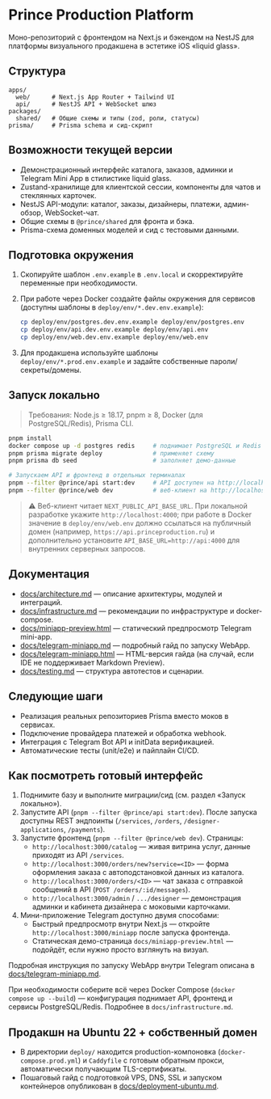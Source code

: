 # Prince Production Platform

Моно-репозиторий с фронтендом на Next.js и бэкендом на NestJS для платформы визуального продакшена в эстетике iOS «liquid glass».

## Структура

```
apps/
  web/      # Next.js App Router + Tailwind UI
  api/      # NestJS API + WebSocket шлюз
packages/
  shared/   # Общие схемы и типы (zod, роли, статусы)
prisma/     # Prisma schema и сид-скрипт
```

## Возможности текущей версии

- Демонстрационный интерфейс каталога, заказов, админки и Telegram Mini App в стилистике liquid glass.
- Zustand-хранилище для клиентской сессии, компоненты для чатов и стеклянных карточек.
- NestJS API-модули: каталог, заказы, дизайнеры, платежи, админ-обзор, WebSocket-чат.
- Общие схемы в `@prince/shared` для фронта и бэка.
- Prisma-схема доменных моделей и сид с тестовыми данными.

## Подготовка окружения

1. Скопируйте шаблон `.env.example` в `.env.local` и скорректируйте переменные при необходимости.
2. При работе через Docker создайте файлы окружения для сервисов (доступны шаблоны в `deploy/env/*.dev.env.example`):

   ```bash
   cp deploy/env/postgres.dev.env.example deploy/env/postgres.env
   cp deploy/env/api.dev.env.example deploy/env/api.env
   cp deploy/env/web.dev.env.example deploy/env/web.env
   ```

3. Для продакшена используйте шаблоны `deploy/env/*.prod.env.example` и задайте собственные пароли/секреты/домены.

## Запуск локально

> Требования: Node.js ≥ 18.17, pnpm ≥ 8, Docker (для PostgreSQL/Redis), Prisma CLI.

```bash
pnpm install
docker compose up -d postgres redis     # поднимает PostgreSQL и Redis по умолчанию
pnpm prisma migrate deploy              # применяет схему
pnpm prisma db seed                     # заполняет демо-данные

# Запускаем API и фронтенд в отдельных терминалах
pnpm --filter @prince/api start:dev     # API доступен на http://localhost:4000
pnpm --filter @prince/web dev           # веб-клиент на http://localhost:3000
```

> ⚠️ Веб-клиент читает `NEXT_PUBLIC_API_BASE_URL`. При локальной разработке укажите `http://localhost:4000`; при работе в Docker значение в `deploy/env/web.env` должно ссылаться на публичный домен (например, `https://api.princeproduction.ru`) и дополнительно установите `API_BASE_URL=http://api:4000` для внутренних серверных запросов.

## Документация

- [docs/architecture.md](docs/architecture.md) — описание архитектуры, модулей и интеграций.
- [docs/infrastructure.md](docs/infrastructure.md) — рекомендации по инфраструктуре и docker-compose.
- [docs/miniapp-preview.html](docs/miniapp-preview.html) — статический предпросмотр Telegram mini-app.
- [docs/telegram-miniapp.md](docs/telegram-miniapp.md) — подробный гайд по запуску WebApp.
- [docs/telegram-miniapp.html](docs/telegram-miniapp.html) — HTML-версия гайда (на случай, если IDE не поддерживает Markdown Preview).
- [docs/testing.md](docs/testing.md) — структура автотестов и сценарии.

## Следующие шаги

- Реализация реальных репозиториев Prisma вместо моков в сервисах.
- Подключение провайдера платежей и обработка webhook.
- Интеграция с Telegram Bot API и initData верификацией.
- Автоматические тесты (unit/e2e) и пайплайн CI/CD.

## Как посмотреть готовый интерфейс

1. Поднимите базу и выполните миграции/сид (см. раздел «Запуск локально»).
2. Запустите API (`pnpm --filter @prince/api start:dev`). После запуска доступны REST эндпоинты (`/services`, `/orders`, `/designer-applications`, `/payments`).
3. Запустите фронтенд (`pnpm --filter @prince/web dev`). Страницы:
   - `http://localhost:3000/catalog` — живая витрина услуг, данные приходят из API `/services`.
   - `http://localhost:3000/orders/new?service=<ID>` — форма оформления заказа с автоподстановкой данных из каталога.
   - `http://localhost:3000/orders/<ID>` — чат заказа с отправкой сообщений в API (`POST /orders/:id/messages`).
   - `http://localhost:3000/admin` / `.../designer` — демонстрация админки и кабинета дизайнера с моковыми карточками.
4. Мини-приложение Telegram доступно двумя способами:
   - Быстрый предпросмотр внутри Next.js — откройте `http://localhost:3000/miniapp` после запуска фронтенда.
   - Статическая демо-страница `docs/miniapp-preview.html` — подойдёт, если нужно просто взглянуть на визуал.

Подробная инструкция по запуску WebApp внутри Telegram описана в [docs/telegram-miniapp.md](docs/telegram-miniapp.md).

При необходимости соберите всё через Docker Compose (`docker compose up --build`) — конфигурация поднимает API, фронтенд и сервисы PostgreSQL/Redis. Подробнее в `docs/infrastructure.md`.

## Продакшн на Ubuntu 22 + собственный домен

- В директории `deploy/` находится production-компоновка (`docker-compose.prod.yml`) и `Caddyfile` с готовым обратным прокси, автоматически получающим TLS-сертификаты.
- Пошаговый гайд с подготовкой VPS, DNS, SSL и запуском контейнеров опубликован в [docs/deployment-ubuntu.md](docs/deployment-ubuntu.md).

